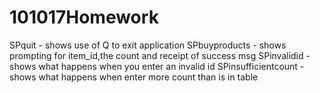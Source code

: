# 101017Homework

SPquit - shows use of Q to exit application
SPbuyproducts - shows prompting for item_id,the count and receipt of success msg
SPinvalidid - shows what happens when you enter an invalid id
SPinsufficientcount - shows what happens when enter more count than is in table


